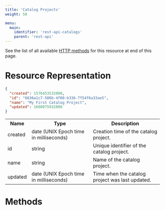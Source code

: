 ```yaml
---
title: 'Catalog Projects'
weight: 50

menu:
  main:
    identifier: 'rest-api-catalogs'
    parent: 'rest-api'
---
```


See the list of all available [HTTP methods](#methods) for this resource at end of this page.

# Resource Representation

```json
{
  "created": 1576453532000,
  "id": "6636a1c7-506b-4f00-b336-7f54f6a33ae5",
  "name": "My First Catalog Project",
  "updated": 1608075932000
}
```

<table class="table table-striped">
 <tr>
   <th>Name</th>
   <th>Type</th>
   <th>Description</th>
 </tr>
  <tr>
    <td>created</td>
    <td>date (UNIX Epoch time in milliseconds)</td>
    <td>Creation time of the catalog project.</td>
  </tr>
  <tr>
    <td>id</td>
    <td>string</td>
    <td>Unique identifier of the catalog project.</td>
  </tr>
  <tr>
    <td>name</td>
    <td>string</td>
    <td>Name of the catalog project.</td>
  </tr>
  <tr>
    <td>updated</td>
    <td>date (UNIX Epoch time in milliseconds)</td>
    <td>Time when the catalog project was last updated.</td>
  </tr>
</table>

# Methods
